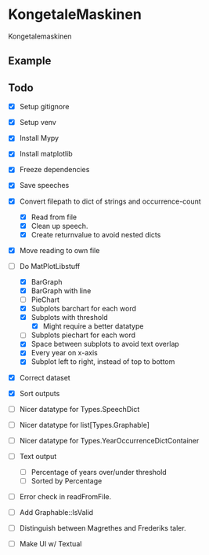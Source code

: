 # KongetaleMaskinen
Kongetalemaskinen

## Example

## Todo
- [x] Setup gitignore
- [x] Setup venv
- [x] Install Mypy
- [x] Install matplotlib
- [x] Freeze dependencies
- [x] Save speeches

- [x] Convert filepath to dict of strings and occurrence-count
    - [x] Read from file
    - [x] Clean up speech.
    - [x] Create returnvalue to avoid nested dicts

- [x] Move reading to own file

- [ ] Do MatPlotLibstuff
    - [X] BarGraph
    - [x] BarGraph with line
    - [ ] PieChart
    - [x] Subplots barchart for each word
    - [x] Subplots with threshold
        - [x] Might require a better datatype
    - [ ] Subplots piechart for each word
    - [x] Space between subplots to avoid text overlap
    - [x] Every year on x-axis
    - [x] Subplot left to right, instead of top to bottom

- [x] Correct dataset
- [x] Sort outputs
- [ ] Nicer datatype for Types.SpeechDict
- [ ] Nicer datatype for list[Types.Graphable]
- [ ] Nicer datatype for Types.YearOccurrenceDictContainer

- [ ] Text output
    - [ ] Percentage of years over/under threshold
    - [ ] Sorted by Percentage

- [ ] Error check in readFromFile.
- [ ] Add Graphable::IsValid

- [ ] Distinguish between Magrethes and Frederiks taler.

- [ ] Make UI w/ Textual


